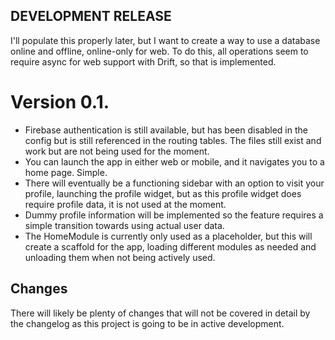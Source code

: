 ## DEVELOPMENT RELEASE

I'll populate this properly later, but I want to create a way to use a database online and offline, online-only for web. To do this, all operations seem to require async for web support with Drift, so that is implemented.

# Version 0.1.
- Firebase authentication is still available, but has been disabled in the config but is still referenced in the routing tables. The files still exist and work but are not being used for the moment. 
- You can launch the app in either web or mobile, and it navigates you to a home page. Simple.
- There will eventually be a functioning sidebar with an option to visit your profile, launching the profile widget, but as this profile widget does require profile data, it is not used at the moment.
- Dummy profile information will be implemented so the feature requires a simple transition towards using actual user data.
- The HomeModule is currently only used as a placeholder, but this will create a scaffold for the app, loading different modules as needed and unloading them when not being actively used. 

## Changes

There will likely be plenty of changes that will not be covered in detail by the changelog as this project is going to be in active development.

